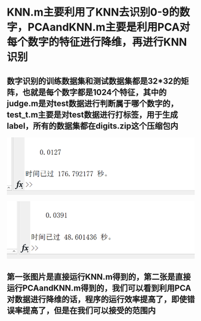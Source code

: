 # KNN.m主要利用了KNN去识别0-9的数字，PCAandKNN.m主要是利用PCA对每个数字的特征进行降维，再进行KNN识别
## 数字识别的训练数据集和测试数据集都是32*32的矩阵，也就是每个数字都是1024个特征，其中的judge.m是对test数据进行判断属于哪个数字的，test_t.m主要是对test数据进行打标签，用于生成label，所有的数据集都在digits.zip这个压缩包内

![image](https://github.com/onlyonewater/Machine-Learing-in-MATLAB/raw/master/KNN/KNN.png)

![image](https://github.com/onlyonewater/Machine-Learing-in-MATLAB/raw/master/KNN/PCAandKNN.png)

## 第一张图片是直接运行KNN.m得到的，第二张是直接运行PCAandKNN.m得到的，我们可以看到利用PCA对数据进行降维的话，程序的运行效率提高了，即使错误率提高了，但是在我们可以接受的范围内
